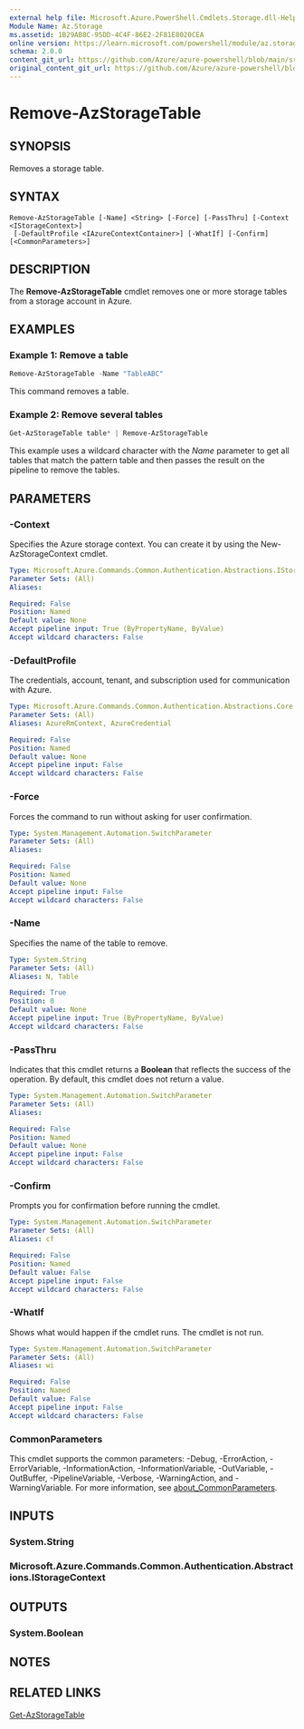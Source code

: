 ```yaml
---
external help file: Microsoft.Azure.PowerShell.Cmdlets.Storage.dll-Help.xml
Module Name: Az.Storage
ms.assetid: 1B29AB8C-95DD-4C4F-86E2-2F81E8020CEA
online version: https://learn.microsoft.com/powershell/module/az.storage/remove-azstoragetable
schema: 2.0.0
content_git_url: https://github.com/Azure/azure-powershell/blob/main/src/Storage/Storage.Management/help/Remove-AzStorageTable.md
original_content_git_url: https://github.com/Azure/azure-powershell/blob/main/src/Storage/Storage.Management/help/Remove-AzStorageTable.md
---
```


# Remove-AzStorageTable

## SYNOPSIS
Removes a storage table.

## SYNTAX

```
Remove-AzStorageTable [-Name] <String> [-Force] [-PassThru] [-Context <IStorageContext>]
 [-DefaultProfile <IAzureContextContainer>] [-WhatIf] [-Confirm] [<CommonParameters>]
```

## DESCRIPTION
The **Remove-AzStorageTable** cmdlet removes one or more storage tables from a storage account in Azure.

## EXAMPLES

### Example 1: Remove a table
```powershell
Remove-AzStorageTable -Name "TableABC"
```

This command removes a table.

### Example 2: Remove several tables
```powershell
Get-AzStorageTable table* | Remove-AzStorageTable
```

This example uses a wildcard character with the *Name* parameter to get all tables that match the pattern table and then passes the result on the pipeline to remove the tables.

## PARAMETERS

### -Context
Specifies the Azure storage context.
You can create it by using the New-AzStorageContext cmdlet.

```yaml
Type: Microsoft.Azure.Commands.Common.Authentication.Abstractions.IStorageContext
Parameter Sets: (All)
Aliases:

Required: False
Position: Named
Default value: None
Accept pipeline input: True (ByPropertyName, ByValue)
Accept wildcard characters: False
```

### -DefaultProfile
The credentials, account, tenant, and subscription used for communication with Azure.

```yaml
Type: Microsoft.Azure.Commands.Common.Authentication.Abstractions.Core.IAzureContextContainer
Parameter Sets: (All)
Aliases: AzureRmContext, AzureCredential

Required: False
Position: Named
Default value: None
Accept pipeline input: False
Accept wildcard characters: False
```

### -Force
Forces the command to run without asking for user confirmation.

```yaml
Type: System.Management.Automation.SwitchParameter
Parameter Sets: (All)
Aliases:

Required: False
Position: Named
Default value: None
Accept pipeline input: False
Accept wildcard characters: False
```

### -Name
Specifies the name of the table to remove.

```yaml
Type: System.String
Parameter Sets: (All)
Aliases: N, Table

Required: True
Position: 0
Default value: None
Accept pipeline input: True (ByPropertyName, ByValue)
Accept wildcard characters: False
```

### -PassThru
Indicates that this cmdlet returns a **Boolean** that reflects the success of the operation.
By default, this cmdlet does not return a value.

```yaml
Type: System.Management.Automation.SwitchParameter
Parameter Sets: (All)
Aliases:

Required: False
Position: Named
Default value: None
Accept pipeline input: False
Accept wildcard characters: False
```

### -Confirm
Prompts you for confirmation before running the cmdlet.

```yaml
Type: System.Management.Automation.SwitchParameter
Parameter Sets: (All)
Aliases: cf

Required: False
Position: Named
Default value: False
Accept pipeline input: False
Accept wildcard characters: False
```

### -WhatIf
Shows what would happen if the cmdlet runs.
The cmdlet is not run.

```yaml
Type: System.Management.Automation.SwitchParameter
Parameter Sets: (All)
Aliases: wi

Required: False
Position: Named
Default value: False
Accept pipeline input: False
Accept wildcard characters: False
```

### CommonParameters
This cmdlet supports the common parameters: -Debug, -ErrorAction, -ErrorVariable, -InformationAction, -InformationVariable, -OutVariable, -OutBuffer, -PipelineVariable, -Verbose, -WarningAction, and -WarningVariable. For more information, see [about_CommonParameters](http://go.microsoft.com/fwlink/?LinkID=113216).

## INPUTS

### System.String

### Microsoft.Azure.Commands.Common.Authentication.Abstractions.IStorageContext

## OUTPUTS

### System.Boolean

## NOTES

## RELATED LINKS

[Get-AzStorageTable](./Get-AzStorageTable.md)
